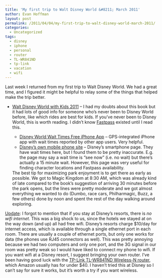 ```yaml
---
title: 'My first trip to Walt Disney World &#8211; March 2011'
author: Evan Hoffman
layout: post
permalink: /2011/04/04/my-first-trip-to-walt-disney-world-march-2011/
categories:
  - Uncategorized
tags:
  - disney
  - iphone
  - personal
  - router
  - TL-WR841ND
  - tp-link
  - vacation
  - wifi
---
```

Last week I returned from my first trip to Walt Disney World. We had a great time, and I figured it might be helpful to relay some of the things that helped make the trip better.

  * <a href="http://www.amazon.com/gp/product/1400004454/ref=as_li_ss_tl?ie=UTF8&#038;tag=evanhoffmasho-20&#038;linkCode=as2&#038;camp=1789&#038;creative=390957&#038;creativeASIN=1400004454" onclick="_gaq.push(['_trackEvent', 'outbound-article', 'http://www.amazon.com/gp/product/1400004454/ref=as_li_ss_tl?ie=UTF8&tag=evanhoffmasho-20&linkCode=as2&camp=1789&creative=390957&creativeASIN=1400004454', 'Walt Disney World with Kids 2011']);" >Walt Disney World with Kids 2011</a> &#8211; I had my doubts about this book but it had lots of good info for someone who&#8217;s never been to Disney World before, like which rides are best for kids. If you&#8217;ve never been to Disney World, this is worth reading. I didn&#8217;t know <a href="http://disneyworld.disney.go.com/guest-services/fast-pass/" onclick="_gaq.push(['_trackEvent', 'outbound-article', 'http://disneyworld.disney.go.com/guest-services/fast-pass/', 'Fastpass']);" >Fastpass</a> existed until I read this. 
      * <a href="http://itunes.apple.com/us/app/disney-world-wait-times-free/id321601474?mt=8" onclick="_gaq.push(['_trackEvent', 'outbound-article', 'http://itunes.apple.com/us/app/disney-world-wait-times-free/id321601474?mt=8', 'Disney World Wait Times Free iPhone App']);" >Disney World Wait Times Free iPhone App</a> &#8211; GPS-integrated iPhone app with wait times reported by other app users. Very helpful.
      * <a href="http://m.disneyworld.go.com/" onclick="_gaq.push(['_trackEvent', 'outbound-article', 'http://m.disneyworld.go.com/', 'Disney&#8217;s own mobile phone site']);" >Disney&#8217;s own mobile phone site</a> &#8211; Disney&#8217;s smartphone page. They have wait times here, but I found them to be pretty inaccurate. E.g. the page may say a wait time is &#8220;see now&#8221; (i.e. no wait) but there&#8217;s actually a 15 minute wait. However, this page was very useful for finding character locations and Fastpass availability.</ul> 
    The best tip for maximizing park enjoyment is to get there as early as possible. We got to Magic Kingdom at 8:30 AM, which was already kind of late compared to the book&#8217;s suggestion of arriving 30 minutes before the park opens, but the lines were pretty moderate and we got almost everything we wanted to do (Dumbo, race cars, Philharmagic, Buzz, a few others) done by noon and spent the rest of the day walking around exploring.
    
    <ins datetime="2011-05-06T15:29:26+00:00">Update</ins>: I forgot to mention that if you stay at Disney&#8217;s resorts, there is *no wifi internet*. This was a big shock to us, since the hotels we stayed at on the way down (and up) all had free wifi. Disney&#8217;s resorts charge $10/day for internet access, which is available through a single ethernet port in each room. There are usually a couple of ethernet ports, but only one works for data (the phones use RJ45 connectors as well). This was pretty annoying because we had two computers and only one port, and the 3G signal in our room was pretty weak so I would have liked to connect my phone to wifi. If you want wifi at a Disney resort, I suggest bringing your own router. I&#8217;ve been having good luck with the <a href="http://www.amazon.com/gp/product/B0034CN0AS/ref=as_li_ss_tl?ie=UTF8&#038;tag=evanhoffmasho-20&#038;link_code=as3&#038;camp=211189&#038;creative=373489&#038;creativeASIN=B0034CN0AS" onclick="_gaq.push(['_trackEvent', 'outbound-article', 'http://www.amazon.com/gp/product/B0034CN0AS/ref=as_li_ss_tl?ie=UTF8&tag=evanhoffmasho-20&link_code=as3&camp=211189&creative=373489&creativeASIN=B0034CN0AS', 'TP-Link TL-WR841ND Wireless-N router']);" >TP-Link TL-WR841ND Wireless-N router</a>, which Amazon usually has for under $40. I haven&#8217;t tried this at Disney so I can&#8217;t say for sure it works, but it&#8217;s worth a try if you want wireless.